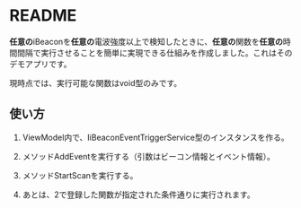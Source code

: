 # README #

**任意の**iBeaconを**任意の**電波強度以上で検知したときに、**任意の**関数を**任意の**時間間隔で実行させることを簡単に実現できる仕組みを作成しました。これはそのデモアプリです。

現時点では、実行可能な関数はvoid型のみです。

## 使い方

1. ViewModel内で、IiBeaconEventTriggerService型のインスタンスを作る。

2. メソッドAddEventを実行する（引数はビーコン情報とイベント情報）。

3. メソッドStartScanを実行する。

4. あとは、2で登録した関数が指定された条件通りに実行されます。
